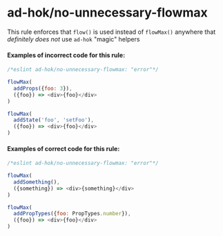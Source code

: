 # ad-hok/no-unnecessary-flowmax

This rule enforces that `flow()` is used instead of `flowMax()` anywhere that *definitely does not* use `ad-hok` "magic" helpers

#### Examples of incorrect code for this rule:
```js
/*eslint ad-hok/no-unnecessary-flowmax: "error"*/

flowMax(
  addProps({foo: 3}),
  ({foo}) => <div>{foo}</div>
)

flowMax(
  addState('foo', 'setFoo'),
  ({foo}) => <div>{foo}</div>
)
```

#### Examples of correct code for this rule:
```js
/*eslint ad-hok/no-unnecessary-flowmax: "error"*/

flowMax(
  addSomething(),
  ({something}) => <div>{something}</div>
)

flowMax(
  addPropTypes({foo: PropTypes.number}),
  ({foo}) => <div>{foo}</div>
)
```
